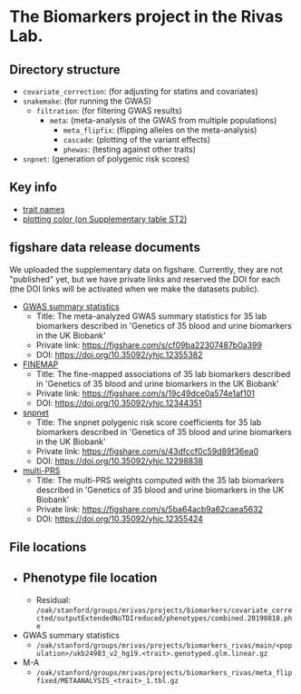 # The Biomarkers project in the Rivas Lab.

## Directory structure

- `covariate_correction`: (for adjusting for statins and covariates)
- `snakemake`: (for running the GWAS)
  - `filtration`: (for filtering GWAS results)
    - `meta`: (meta-analysis of the GWAS from multiple populations)
      - `meta_flipfix`: (flipping alleles on the meta-analysis)
      - `cascade`: (plotting of the variant effects)
      - `phewas`: (testing against other traits)
- `snpnet`: (generation of polygenic risk scores)

## Key info

- [trait names](https://github.com/rivas-lab/biomarkers/blob/master/common/canonical_trait_names.txt)
- [plotting color (on Supplementary table ST2)](https://docs.google.com/spreadsheets/d/1j8q1Y7wnMg9nWUm0iT4wJvFfg_hgIXbrtvxelqWHeH4/edit#gid=1708343077)

## figshare data release documents

We uploaded the supplementary data on figshare. Currently, they are not "published" yet, but we have private links and reserved the DOI for each (the DOI links will be activated when we make the datasets public).

- [GWAS summary statistics](meta_flipfix/figshare_submission)
  - Title: The meta-analyzed GWAS summary statistics for 35 lab biomarkers described in 'Genetics of 35 blood and urine biomarkers in the UK Biobank'
  - Private link: https://figshare.com/s/cf09ba22307487b0a399
  - DOI: https://doi.org/10.35092/yhjc.12355382
- [FINEMAP](fine_mapping/figshare_submission)
  - Title: The fine-mapped associations of 35 lab biomarkers described in 'Genetics of 35 blood and urine biomarkers in the UK Biobank'
  - Private link: https://figshare.com/s/19c49dce0a574e1af101
  - DOI: https://doi.org/10.35092/yhjc.12344351
- [snpnet](snpnet/figshare_submission)
  - Title: The snpnet polygenic risk score coefficients for 35 lab biomarkers described in 'Genetics of 35 blood and urine biomarkers in the UK Biobank'
  - Private link: https://figshare.com/s/43dfccf0c59d89f36ea0
  - DOI: https://doi.org/10.35092/yhjc.12298838
- [multi-PRS](multiprs/figshare_submission)
  - Title: The multi-PRS weights computed with the 35 lab biomarkers described in 'Genetics of 35 blood and urine biomarkers in the UK Biobank'
  - Private link: https://figshare.com/s/5ba64acb9a62caea5632
  - DOI: https://doi.org/10.35092/yhjc.12355424

## File locations

- Phenotype file location
  - 
  - Residual: `/oak/stanford/groups/mrivas/projects/biomarkers/covariate_corrected/outputExtendedNoTDIreduced/phenotypes/combined.20190810.phe`
- GWAS summary statistics
  - `/oak/stanford/groups/mrivas/projects/biomarkers_rivas/main/<population>/ukb24983_v2_hg19.<trait>.genotyped.glm.linear.gz`
- M-A
  - `/oak/stanford/groups/mrivas/projects/biomarkers_rivas/meta_flipfixed/METAANALYSIS_<trait>_1.tbl.gz`
